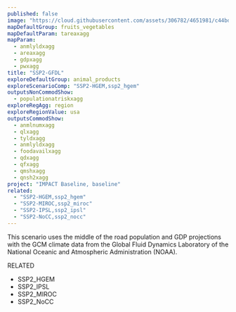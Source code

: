 ```yaml
---
published: false
image: "https://cloud.githubusercontent.com/assets/306782/4651981/c44bd396-54a0-11e4-8fb9-22e9e2bf0ca8.png"
mapDefaultGroup: fruits_vegetables
mapDefaultParam: tareaxagg
mapParam: 
  - anmlyldxagg
  - areaxagg
  - gdpxagg
  - pwxagg
title: "SSP2-GFDL"
exploreDefaultGroup: animal_products
exploreScenarioComp: "SSP2-HGEM,ssp2_hgem"
outputsNonCommodShow: 
  - populationatriskxagg
exploreRegAgg: region
exploreRegionValue: usa
outputsCommodShow: 
  - anmlnumxagg
  - qlxagg
  - tyldxagg
  - anmlyldxagg
  - foodavailxagg
  - qdxagg
  - qfxagg
  - qmshxagg
  - qnsh2xagg
project: "IMPACT Baseline, baseline"
related: 
  - "SSP2-HGEM,ssp2_hgem"
  - "SSP2-MIROC,ssp2_miroc"
  - "SSP2-IPSL,ssp2_ipsl"
  - "SSP2-NoCC,ssp2_nocc"
---
```


This scenario uses the middle of the road population and GDP projections with the GCM climate data from the Global Fluid Dynamics Laboratory of the National Oceanic and Atmospheric Administration (NOAA).

RELATED
- SSP2_HGEM
- SSP2_IPSL
- SSP2_MIROC
- SSP2_NoCC